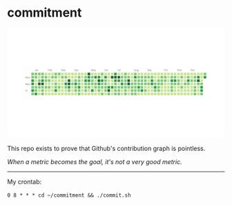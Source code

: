 # commitment

![commitment_graph](graph.png)

This repo exists to prove that Github's contribution graph is pointless.

*When a metric becomes the goal, it's not a very good metric.*

--- 

My crontab:
```cron
0 8 * * * cd ~/commitment && ./commit.sh
```
